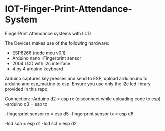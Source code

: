 # IOT-Finger-Print-Attendance-System
FingerPrint Attendance systems with LCD

The Devices makes use of the following hardware:
- ESP8266 (node mcu v0.1)
- Arduino nano
-Fingerprint sensor
- 2004 LCD with i2c interface
- 4 by 4 arduino keyboard

Arduino captures key presses and send to ESP, upload arduino.ino to arduino and esp_mai.ino to esp.
Ensure you use only the i2c lcd library provided in this repo.

Connection:
-Arduino d2 = esp rx (disconnect while uploading code to esp)
-arduino d3 = esp tx

-fingerprint sensor rx = esp d5
-fingerprint sensor tx =  esp d6

-lcd sda = esp d1
-lcd scl = esp d2
